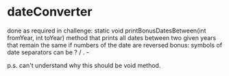 # dateConverter
done as required in challenge:
static void printBonusDatesBetween(int fromYear, int toYear)
method that prints all dates between two given years that remain the same if numbers of the date are reversed
bonus: symbols of date separators can be ? / . - 

p.s. can't understand why this should be void method.
